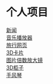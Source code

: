 # 个人项目
<a href="https://nizhenrenxing.github.io/jqg0803/wynews-1/dist/index.html">新闻</a><br>
<a href="https://nizhenrenxing.github.io/jqg0803/vuemusic/dist/index.html">音乐播放器</a><br>
<a href="https://nizhenrenxing.github.io/jqg0803/trip/trip">旅行网页</a><br>
<a href="https://nizhenrenxing.github.io/jqg0803/step/card">3D卡片</a><br>
<a href="https://nizhenrenxing.github.io/jqg0803/magnifier/zoom">图片倍数放大镜</a><br>
<a href="https://nizhenrenxing.github.io/jqg0803/cabinet/drawer">3D柜子</a><br>
<a href="https://nizhenrenxing.github.io/jqg0803/accordion/hand">手风琴</a><br>
